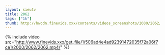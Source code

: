 ```yaml
--- 
layout: sieutv
title: 2062
tags: ["1k"]
thumb: http://hwcdn.finevids.xxx/contents/videos_screenshots/2000/2062/preview.mp4.jpg
---
```

{% include video src="http://www.finevids.xxx/get_file/1/506ad4e4ad92391472035f72a06f7ce1/2000/2062/2062.mp4/" %} 
